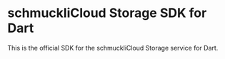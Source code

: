 # schmuckliCloud Storage SDK for Dart
This is the official SDK for the schmuckliCloud Storage service for Dart.